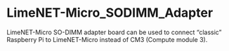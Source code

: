 # LimeNET-Micro_SODIMM_Adapter
LimeNET-Micro SO-DIMM adapter board can be used to connect “classic” Raspberry Pi to LimeNET-Micro instead of CM3 (Compute module 3).
